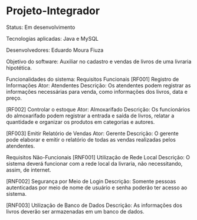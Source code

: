 # Projeto-Integrador
Status: Em desenvolvimento

Tecnologias aplicadas: Java e MySQL

Desenvolvedores: Eduardo Moura Fiuza

Objetivo do software: Auxiliar no cadastro e vendas de livros de uma livraria hipotética.

Funcionalidades do sistema: 
Requisitos Funcionais
[RF001] Registro de Informações
	Ator: Atendentes
	Descrição: Os atendentes podem registrar as informações necessárias para venda, como informações dos livros, data e preço.

[RF002] Controlar o estoque
	Ator: Almoxarifado
	Descrição: Os funcionários do almoxarifado podem registrar a entrada e saída de livros, relatar a quantidade e organizar os produtos em categorias e autores.

[RF003] Emitir Relatório de Vendas
	Ator: Gerente
	Descrição: O gerente pode elaborar e emitir o relatório de todas as vendas realizadas pelos atendentes.
 

Requisitos Não-Funcionais
[RNF001] Utilização de Rede Local
	Descrição: O sistema deverá funcionar com a rede local da livraria, não necessitando, assim, de internet.

[RNF002] Segurança por Meio de Login
	Descrição: Somente pessoas autenticadas por meio de nome de usuário e senha poderão ter acesso ao sistema.

[RNF003] Utilização de Banco de Dados
	Descrição: As informações dos livros deverão ser armazenadas em um banco de dados.
